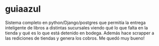 # guiaazul
Sistema completo en python/Django/postgres que permitía la entrega inteligente de libros a distintas sucursales viendo qué lo que falta en la tienda y qué es lo que está detenido en bodega.
Además hace scrapper a las rediciones de tiendas y genera los cobros. Me quedó muy bueno!
